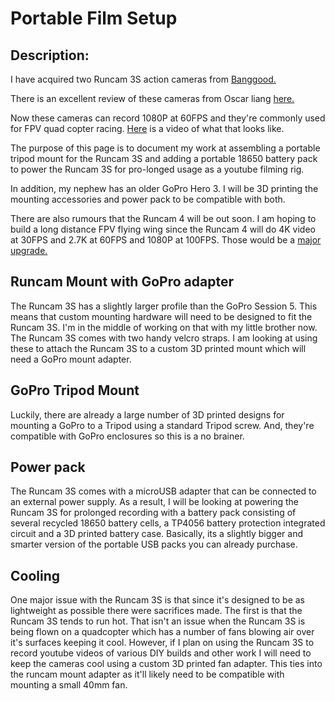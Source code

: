 <!-- TITLE: Portable Film Setup -->
<!-- SUBTITLE: A quick summary of Portable Film Setup -->

# Portable Film Setup
## Description:
I have acquired two Runcam 3S action cameras from [Banggood.](https://www.banggood.com/Runcam-3S-WIFI-1080p-60fps-WDR-160-Degree-FPV-Action-Camera-Detachable-Battery-for-RC-Racing-Drone-p-1338456.html?rmmds=search&cur_warehouse=CN)

There is an excellent review of these cameras from Oscar liang [here.](https://oscarliang.com/runcam-3s-camera/)

Now these cameras can record 1080P at 60FPS and they're commonly used for FPV quad copter racing. [Here](https://www.youtube.com/watch?v=JnrZbmLtPvc) is a video of what that looks like.

The purpose of this page is to document my work at assembling a portable tripod mount for the Runcam 3S and adding a portable 18650 battery pack to power the Runcam 3S for pro-longed usage as a youtube filming rig.

In addition, my nephew has an older GoPro Hero 3. I will be 3D printing the mounting accessories and power pack to be compatible with both.

There are also rumours that the Runcam 4 will be out soon. I am hoping to build a long distance FPV flying wing since the Runcam 4 will do 4K video at 30FPS and 2.7K at 60FPS and 1080P at 100FPS. Those would be a [major upgrade.](https://oscarliang.com/runcam-4-hd-camera/)

## Runcam Mount with GoPro adapter
The Runcam 3S has a slightly larger profile than the GoPro Session 5. This means that custom mounting hardware will need to be designed to fit the Runcam 3S. I'm in the middle of working on that with my little brother now.  The Runcam 3S comes with two handy velcro straps. I am looking at using these to attach the Runcam 3S to a custom 3D printed mount which will need a GoPro mount adapter.

## GoPro Tripod Mount
Luckily, there are already a large number of 3D printed designs for mounting a GoPro to a Tripod using a standard Tripod screw. And, they're compatible with GoPro enclosures so this is a no brainer.

## Power pack
The Runcam 3S comes with a microUSB adapter that can be connected to an external power supply. As a result, I will be looking at powering the Runcam 3S for prolonged recording with a battery pack consisting of several recycled 18650 battery cells, a TP4056 battery protection integrated circuit and a 3D printed battery case. Basically, its a slightly bigger and smarter version of the portable USB packs you can already purchase.

## Cooling
One major issue with the Runcam 3S is that since it's designed to be as lightweight as possible there were sacrifices made. The first is that the Runcam 3S tends to run hot. That isn't an issue when the Runcam 3S is being flown on a quadcopter which has a number of fans blowing air over it's surfaces keeping it cool. However, if I plan on using the Runcam 3S to record youtube videos of various DIY builds and other work I will need to keep the cameras cool using a custom 3D printed fan adapter. This ties into the runcam mount adapter as it'll likely need to be compatible with mounting a small 40mm fan.